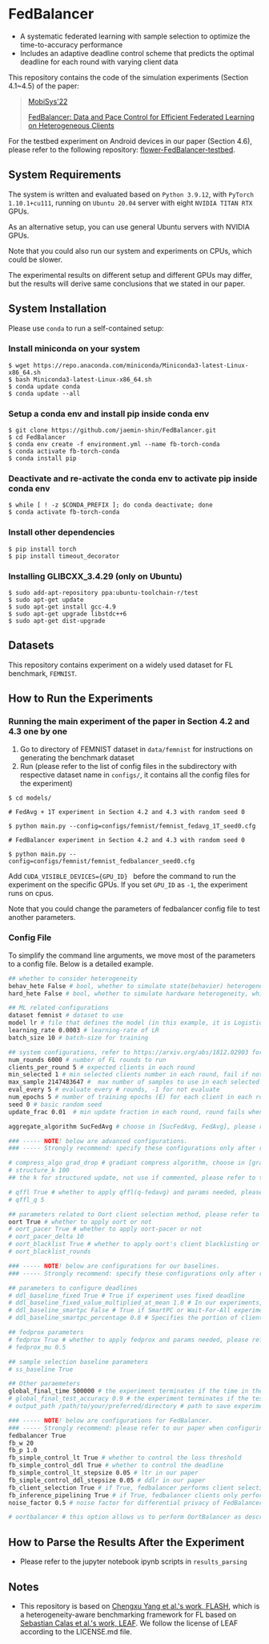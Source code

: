 # FedBalancer

- A systematic federated learning with sample selection to optimize the time-to-accuracy performance
- Includes an adaptive deadline control scheme that predicts the optimal deadline for each round with varying client data

This repository contains the code of the simulation experiments (Section 4.1~4.5) of the paper:

> [MobiSys'22](https://www.sigmobile.org/mobisys/2022/)
>
> [FedBalancer: Data and Pace Control for Efficient Federated Learning on Heterogeneous Clients](https://arxiv.org/abs/2201.01601)

For the testbed experiment on Android devices in our paper (Section 4.6), please refer to the following repository: [flower-FedBalancer-testbed](https://github.com/jaemin-shin/flower-FedBalancer-testbed).

## System Requirements

The system is written and evaluated based on  ```Python 3.9.12```, with ```PyTorch 1.10.1+cu111```, running on ```Ubuntu 20.04``` server with eight ```NVIDIA TITAN RTX``` GPUs.

As an alternative setup, you can use general Ubuntu servers with NVIDIA GPUs.

Note that you could also run our system and experiments on CPUs, which could be slower.

The experimental results on different setup and different GPUs may differ, but the results will derive same conclusions that we stated in our paper.

## System Installation

Please use ```conda``` to run a self-contained setup:

### Install miniconda on your system

```
$ wget https://repo.anaconda.com/miniconda/Miniconda3-latest-Linux-x86_64.sh
$ bash Miniconda3-latest-Linux-x86_64.sh
$ conda update conda
$ conda update --all
```

### Setup a conda env and install pip inside conda env

```
$ git clone https://github.com/jaemin-shin/FedBalancer.git
$ cd FedBalancer
$ conda env create -f environment.yml --name fb-torch-conda
$ conda activate fb-torch-conda
$ conda install pip
```

### Deactivate and re-activate the conda env to activate pip inside conda env
```
$ while [ ! -z $CONDA_PREFIX ]; do conda deactivate; done
$ conda activate fb-torch-conda
```

### Install other dependencies

```
$ pip install torch
$ pip install timeout_decorator
```

### Installing GLIBCXX_3.4.29 (only on Ubuntu)

```
$ sudo add-apt-repository ppa:ubuntu-toolchain-r/test 
$ sudo apt-get update
$ sudo apt-get install gcc-4.9
$ sudo apt-get upgrade libstdc++6
$ sudo apt-get dist-upgrade
```

## Datasets

This repository contains experiment on a widely used dataset for FL benchmark, ```FEMNIST```.

## How to Run the Experiments

### Running the main experiment of the paper in Section 4.2 and 4.3 one by one

1. Go to directory of FEMNIST dataset in `data/femnist` for instructions on generating the benchmark dataset
2. Run (please refer to the list of config files in the subdirectory with respective dataset name in ```configs/```, it contains all the config files for the experiment)
```
$ cd models/

# FedAvg + 1T experiment in Section 4.2 and 4.3 with random seed 0

$ python main.py --config=configs/femnist/femnist_fedavg_1T_seed0.cfg

# FedBalancer experiment in Section 4.2 and 4.3 with random seed 0

$ python main.py --config=configs/femnist/femnist_fedbalancer_seed0.cfg
```

Add ```CUDA_VISIBLE_DEVICES={GPU_ID} ``` before the command to run the experiment on the specific GPUs. If you set ```GPU_ID``` as ```-1```, the experiment runs on cpus.

Note that you could change the parameters of fedbalancer config file to test another parameters. 

<h3 id="config">Config File</h3>
To simplify the command line arguments, we move most of the parameters to a <span id="jump">config file</span>. Below is a detailed example.

```bash
## whether to consider heterogeneity
behav_hete False # bool, whether to simulate state(behavior) heterogeneity -> fixed to False in our experiments
hard_hete False # bool, whether to simulate hardware heterogeneity, which contains differential on-device training time and network speed -> fixed to True in our experiments

## ML related configurations
dataset femnist # dataset to use
model lr # file that defines the model (in this example, it is LogisticRegression)
learning_rate 0.0003 # learning-rate of LR
batch_size 10 # batch-size for training 

## system configurations, refer to https://arxiv.org/abs/1812.02903 for more details
num_rounds 6000 # number of FL rounds to run
clients_per_round 5 # expected clients in each round
min_selected 1 # min selected clients number in each round, fail if not satisfied -> fixed to 1 in our experiments
max_sample 2147483647 #  max number of samples to use in each selected client -> fixed to large int in our experiments
eval_every 5 # evaluate every # rounds, -1 for not evaluate
num_epochs 5 # number of training epochs (E) for each client in each round
seed 0 # basic random seed
update_frac 0.01  # min update fraction in each round, round fails when fraction of clients that successfully upload their is not less than "update_frac" -> fixed to 0.01 in our experiments

aggregate_algorithm SucFedAvg # choose in [SucFedAvg, FedAvg], please refer to models/server.py for more details. In the configuration file, SucFedAvg refers to the "FedAvg" algorithm described in https://arxiv.org/pdf/1602.05629.pdf -> this is fixed to SucFedAvg in our experiments

### ----- NOTE! below are advanced configurations. 
### ----- Strongly recommend: specify these configurations only after reading the source code. 

# compress_algo grad_drop # gradiant compress algorithm, choose in [grad_drop, sign_sgd], not use if commented
# structure_k 100
## the k for structured update, not use if commented, please refer to the arxiv for more 

# qffl True # whether to apply qffl(q-fedavg) and params needed, please refer to the ICLR'20 (https://arxiv.org/pdf/1905.10497.pdf) for more
# qffl_q 5

## parameters related to Oort client selection method, please refer to the OSDI'21 (https://www.usenix.org/conference/osdi21/presentation/lai) for more
oort True # whether to apply oort or not
# oort_pacer True # whether to apply oort-pacer or not
# oort_pacer_delta 10
# oort_blacklist True # whether to apply oort's client blacklisting or not
# oort_blacklist_rounds

### ----- NOTE! below are configurations for our baselines.
### ----- Strongly recommend: specify these configurations only after reading the source code. 

## parameters to configure deadlines
# ddl_baseline_fixed True # True if experiment uses fixed deadline
# ddl_baseline_fixed_value_multiplied_at_mean 1.0 # In our experiments, the deadline is sampled as mean of clients' round completion times. This parameter indicates the multiplication factor at the sampled deadline. If 1.0, the mean is just used, and this becomes the 1T experiment. If 2.0, 2.0 x mean is used, and this becomes the 2T experiment.
# ddl_baseline_smartpc False # True if SmartPC or Wait-For-All experiment.
# ddl_baseline_smartpc_percentage 0.8 # Specifies the portion of clients that will successfully send the result at a round. If 0.8, this indicates SmartPC experiment. If 1.0, the round waits for every clients to end, and this is Wait-For-All experiment.

## fedprox parameters
# fedprox True # whether to apply fedprox and params needed, please refer to the sysml'20 (https://arxiv.org/pdf/1812.06127.pdf) for more details
# fedprox_mu 0.5

## sample selection baseline parameters
# ss_baseline True

## Other paraemeters
global_final_time 500000 # the experiment terminates if the time in the experiment exceeds the global_final_time
# global_final_test_accuracy 0.9 # the experiment terminates if the test accuracy exceeds the global_final_test_accuracy
# output_path /path/to/your/preferred/directory # path to save experiment output files -- attended clients and clients info

### ----- NOTE! below are configurations for FedBalancer.
### ----- Strongly recommend: please refer to our paper when configuring below parameters.
fedbalancer True
fb_w 20
fb_p 1.0
fb_simple_control_lt True # whether to control the loss threshold
fb_simple_control_ddl True # whether to control the deadline
fb_simple_control_lt_stepsize 0.05 # ltr in our paper
fb_simple_control_ddl_stepsize 0.05 # ddlr in our paper
fb_client_selection True # if True, fedbalancer performs client selection based on Oort, as written in Section 3.2.3 in our paper. We recommend to set this as True.
fb_inference_pipelining True # if True, fedbalancer clients only performs full-data inference once, when they are first selected for a round. If False, fedbalancer clients performs full-data inference at every selected round to get up-to-date sample-level loss. We recommend to set this as True.
noise_factor 0.5 # noise factor for differential privacy of FedBalancer

# oortbalancer # this option allows us to perform OortBalancer as described in Section 3.4. This should not be used with fedbalancer True option.
```

## How to Parse the Results After the Experiment
- Please refer to the jupyter notebook ipynb scripts in ```results_parsing```

## Notes

- This repository is based on [Chengxu Yang et al.'s work, FLASH](https://github.com/PKU-Chengxu/FLASH), which is a heterogeneity-aware benchmarking framework for FL based on [Sebastian Calas et al.'s work, LEAF](https://leaf.cmu.edu/). We follow the license of LEAF according to the LICENSE.md file.
